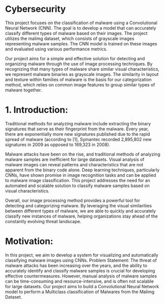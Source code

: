 # Cybersecurity
This project focuses on the classification of malware using a Convolutional Neural Network (CNN). The goal is to develop a model that can accurately classify different types of malware based on their images. The project utilizes the malimg dataset, which consists of grayscale images representing malware samples. The CNN model is trained on these images and evaluated using various performance metrics.

Our project aims for a simple and effective solution for detecting and organizing malware through the use of image processing techniques. By recognizing that many types of malware share similar visual characteristics, we represent malware binaries as grayscale images. The similarity in layout and texture within families of malware is the basis for our categorization method, which relies on common image features to group similar types of malware together.


# 1. Introduction: 
Traditional methods for analyzing malware include extracting the binary signatures that serve as their fingerprint from the malware. Every year, there are exponentially more new signatures published due to the rapid spread of malware (according to [1], Symantec recorded 2,895,802 new signatures in 2009 as opposed to 169,323 in 2008).

Malware attacks have been on the rise, and traditional methods of analyzing malware samples are inefficient for large datasets. Visual analysis of malware images can reveal patterns and characteristics that are not apparent from the binary code alone. Deep learning techniques, particularly CNNs, have shown promise in image recognition tasks and can be applied to malware image classification. This project addresses the need for an automated and scalable solution to classify malware samples based on visual characteristics.

Overall, our image processing method provides a powerful tool for detecting and categorizing malware. By leveraging the visual similarities between different types of malware, we are able to quickly and accurately classify new instances of malware, helping organizations stay ahead of the constantly evolving threat landscape.

# Motivation: 
In this project, we aim to develop a system for visualizing and automatically classifying malware images using CNNs.
Problem Statement: The threat of malware attacks has been increasing over the years, and the ability to accurately identify and classify malware samples is crucial for developing effective countermeasures. However, manual analysis of malware samples can be time-consuming and resource-intensive, and is often not scalable for large datasets. Our project aims to build a Convolutional Neural Network model to perform a Multiclass classification of Malwares from the Malimg Dataset.

